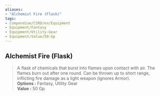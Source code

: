 ```yaml
---
aliases:
- "Alchemist Fire (Flask)"
tags:
- Compendium/CSRD/en/Equipment
- Equipment/Fantasy
- Equipment/Utility-Gear
- Equipment/Value/50-Gp
---
```


  
## Alchemist Fire (Flask)  
  
>A flask of chemicals that burst into flames upon contact with air. The flames burn out after one round. Can be thrown up to short range, inflicting fire damage as a light weapon (ignores Armor).  
> **Options :** Fantasy, Utility Gear  
> **Value :** 50 Gp
